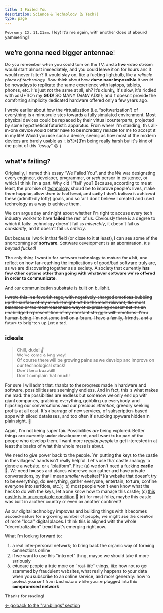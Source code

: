 ```yaml
---
title: I Failed You
description: Science & Technology (& Tech?)
type: page
---
```


`February 23, 11:21am:` Hey! It's me again, with another dose of absurd yammering!

## we're gonna need bigger antennae!

Do you remember when you could turn on the TV, and a **live** video stream would start almost immediately, and you could leave it on for hours and it would never falter? It would stay on, like a fucking  lightbulb, like a _reliable piece of technology_. Now think about how **damn near impossible** it would be nowadays to replicate the same experience with laptops, tablets, phones, etc. It's just not the same at all, eh? It's clunky, it's slow, it's riddled with ads[*](Oh my **GOD**! SO MANY _DAMN_ ADS!); and it doesn't provide the comforting simplicity dedicated hardware offered only a few years ago.

I wrote earlier about how the virtualization (i.e. “softwarization”) of everything is a minuscule step towards a fully simulated environment. Most physical devices could be replaced by their virtual counterparts, projected by some hypothetical futuristic apparatus. From where I'm standing, this all-in-one device would better have to be incredibly reliable for me to accept it in my life! Would you use such a device, seeing as how most of the modern devices are barely usable as it is?[*](I'm being really harsh but it's kind of the point of this “essay” 😄 )

## what's failing?

Originally, I named this essay “We Failed You”, and the _We_ was designating every engineer, developer, programmer, or _tech_ person in existence, of which I think I'm a part. Why did I “fail” you? Because, according to me at least, the promise of <a href="https://en.wikipedia.org/wiki/Technology" target="_blank" rel="noopener noreferrer">technology</a> should be to improve people's lives, make them happier, allow them to feel loved, and sadly I don't believe it achieved these (admittedly lofty) goals, and so far I don't believe I created and used technology as a way to achieve them.

We can argue day and night about whether I'm right to accuse every tech industry worker to have **failed** the rest of us. Obviously there is a degree to which it fails: technology doesn't fail us _miserably_, it doesn't fail us _constantly_, and it doesn't fail us _entirely_.

But because I work in that field (or close to it at least), I can see some of the shortcomings of **software**. Software development is an abomination. It's _beyond fucked_!

<aside data-component="drawer" data-label="tell me more about this! (+)">

The only thing I want is for software technology to mature for a bit, and reflect on how far-reaching the implications of good/bad software truly are, as we are discovering together as a society. A society that currently **has few other options other than going with whatever software we're offered in order to communicate**.

And our communication substrate is built on bullshit.

~~I wrote this in a feverish rage, with negatively-charged emotions bubbling up the surface of my mind. It might not be the most relevant, the most balanced or the most reasonable way of expressing oneself but it's an unabridged representation of my constant struggle with emotions. I'm a human being. I'm not some troll on a forum. I have a family, friends, and a future to brighten up just a tad.~~

</aside>

## ideals

> Chill, dude! _🥵_ \
> We've come a long way! \
> Of course there will be growing pains as we develop and improve on our technological stack! \
> Don't be a buzzkill! \
> Don't complain that much!

For sure I will admit that, thanks to the progress made in hardware and software, possibilities are seemingly endless. And in fact, this is what makes me mad: the possiblities are endless but somehow we only end up with giant companies, grabbing everything, gobbling up everybody, and hijacking our conversations and our precious _attention_, greedily seeking profits at all cost. It's a barrage of new services, of subscription-based apps with siloed databases, and too often it's fucking spyware hidden in plain sight. 👀

Again, I'm not being super fair. Possibilities *are* being explored. Better things are currently under developement, and I want to be part of the people who develop them. I want more _regular people_ to get interested in at least the basics of what this whole mess is about.

We need to give power back to the people. Yet putting the keys to the castle in the villagers' hands isn't really helpful. Let's use that castle analogy to denote a website, or a “platform”. First: (a) we don't need a fucking **castle** 🏰. We need houses and places where we can gather and have private conversations, by that I mean _smaller_ websites[*](a website that doesn't try to be everything, do everything, gather everyone, entertain, torture, confine everyone into serfdom, etc.); (b) most people won't even know what the heck to do with the keys, let alone know how to manage this castle; (c) <a href="https://www.youtube.com/watch?v=zdOMLEJbhbg" target="_blank" rel="noopener noreferrer">this castle is in unacceptable condition</a> 🍋 (d) for most folks, maybe this castle was built in another country or even on another continent!

As our digital technology improves and building things with it becomes second-nature for a growing number of people, we might see the creation of more "local" digital places. I think this is aligned with the whole "decentralization" trend that's emerging right now.

What I'm looking forward to:

1. a real inter-personal network; to bring back the organic way of forming connections online
2. if we want to use this "internet" thing, maybe we should take it more seriously
3. educate people a little more on "real-life" things, like how not to get scammed by fraudulent websites, what really happens to your data when you subscribe to an online service, and more generally: how to protect yourself from bad actors while you're plugged into this **compromised network**

Thanks for reading!

<a href="/ramblings" class="button button--light"><- go back to the "ramblings" section</a>
